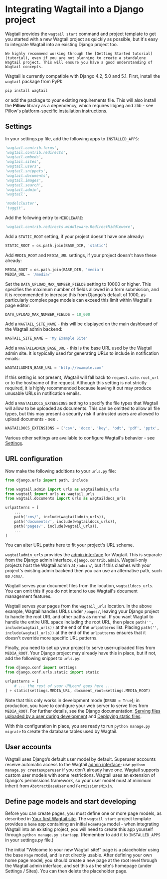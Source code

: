 # Integrating Wagtail into a Django project

Wagtail provides the `wagtail start` command and project template to get you started with a new Wagtail project as quickly as possible, but it's easy to integrate Wagtail into an existing Django project too.

```{note}
We highly recommend working through the [Getting Started tutorial](tutorial), even if you are not planning to create a standalone Wagtail project. This will ensure you have a good understanding of Wagtail concepts.
```

Wagtail is currently compatible with Django 4.2, 5.0 and 5.1. First, install the `wagtail` package from PyPI:

```sh
pip install wagtail
```

or add the package to your existing requirements file. This will also install the **Pillow** library as a dependency, which requires libjpeg and zlib - see Pillow's [platform-specific installation instructions](https://pillow.readthedocs.io/en/stable/installation.html#external-libraries).

## Settings

In your settings.py file, add the following apps to `INSTALLED_APPS`:

```python
'wagtail.contrib.forms',
'wagtail.contrib.redirects',
'wagtail.embeds',
'wagtail.sites',
'wagtail.users',
'wagtail.snippets',
'wagtail.documents',
'wagtail.images',
'wagtail.search',
'wagtail.admin',
'wagtail',

'modelcluster',
'taggit',
```

Add the following entry to `MIDDLEWARE`:

```python
'wagtail.contrib.redirects.middleware.RedirectMiddleware',
```

Add a `STATIC_ROOT` setting, if your project doesn't have one already:

```python
STATIC_ROOT = os.path.join(BASE_DIR, 'static')
```

Add `MEDIA_ROOT` and `MEDIA_URL` settings, if your project doesn't have these already:

```python
MEDIA_ROOT = os.path.join(BASE_DIR, 'media')
MEDIA_URL = '/media/'
```

Set the `DATA_UPLOAD_MAX_NUMBER_FIELDS` setting to 10000 or higher. This specifies the maximum number of fields allowed in a form submission, and it is recommended to increase this from Django's default of 1000, as particularly complex page models can exceed this limit within Wagtail's page editor:

```python
DATA_UPLOAD_MAX_NUMBER_FIELDS = 10_000
```

Add a `WAGTAIL_SITE_NAME` - this will be displayed on the main dashboard of the Wagtail admin backend:

```python
WAGTAIL_SITE_NAME = 'My Example Site'
```

Add a `WAGTAILADMIN_BASE_URL` - this is the base URL used by the Wagtail admin site. It is typically used for generating URLs to include in notification emails:

```python
WAGTAILADMIN_BASE_URL = 'http://example.com'
```

If this setting is not present, Wagtail will fall back to `request.site.root_url` or to the hostname of the request. Although this setting is not strictly required, it is highly recommended because leaving it out may produce unusable URLs in notification emails.

Add a `WAGTAILDOCS_EXTENSIONS` setting to specify the file types that Wagtail will allow to be uploaded as documents. This can be omitted to allow all file types, but this may present a security risk if untrusted users are allowed to upload documents - see [](user_uploaded_files).

```python
WAGTAILDOCS_EXTENSIONS = ['csv', 'docx', 'key', 'odt', 'pdf', 'pptx', 'rtf', 'txt', 'xlsx', 'zip']
```

Various other settings are available to configure Wagtail's behavior - see [Settings](/reference/settings).

## URL configuration

Now make the following additions to your `urls.py` file:

```python
from django.urls import path, include

from wagtail.admin import urls as wagtailadmin_urls
from wagtail import urls as wagtail_urls
from wagtail.documents import urls as wagtaildocs_urls

urlpatterns = [
    ...
    path('cms/', include(wagtailadmin_urls)),
    path('documents/', include(wagtaildocs_urls)),
    path('pages/', include(wagtail_urls)),
    ...
]
```

You can alter URL paths here to fit your project's URL scheme.

`wagtailadmin_urls` provides the [admin interface](https://guide.wagtail.org/en-latest/concepts/wagtail-interfaces/#admin-interface) for Wagtail. This is separate from the Django admin interface, `django.contrib.admin`. Wagtail-only projects host the Wagtail admin at `/admin/`, but if this clashes with your project's existing admin backend then you can use an alternative path, such as `/cms/`.

Wagtail serves your document files from the location, `wagtaildocs_urls`. You can omit this if you do not intend to use Wagtail's document management features.

Wagtail serves your pages from the `wagtail_urls` location. In the above example, Wagtail handles URLs under `/pages/`, leaving your Django project to handle the root URL and other paths as normal. If you want Wagtail to handle the entire URL space including the root URL, then place `path('', include(wagtail_urls))` at the end of the `urlpatterns` list. Placing `path('', include(wagtail_urls))` at the end of the `urlpatterns` ensures that it doesn't override more specific URL patterns.

Finally, you need to set up your project to serve user-uploaded files from `MEDIA_ROOT`. Your Django project may already have this in place, but if not, add the following snippet to `urls.py`:

```python
from django.conf import settings
from django.conf.urls.static import static

urlpatterns = [
    # ... the rest of your URLconf goes here ...
] + static(settings.MEDIA_URL, document_root=settings.MEDIA_ROOT)
```

Note that this only works in development mode (`DEBUG = True`); in production, you have to configure your web server to serve files from `MEDIA_ROOT`. For further details, see the Django documentation: [Serving files uploaded by a user during development](<inv:django#howto/static-files/index:serving files uploaded by a user during development>) and [Deploying static files](inv:django#howto/static-files/deployment).

With this configuration in place, you are ready to run `python manage.py migrate` to create the database tables used by Wagtail.

## User accounts

Wagtail uses Django’s default user model by default. Superuser accounts receive automatic access to the Wagtail [admin interface](https://guide.wagtail.org/en-latest/concepts/wagtail-interfaces/#admin-interface); use `python manage.py createsuperuser` if you don't already have one. Wagtail supports custom user models with some restrictions. Wagtail uses an extension of Django's permissions framework, so your user model must at minimum inherit from `AbstractBaseUser` and `PermissionsMixin`.

## Define page models and start developing

Before you can create pages, you must define one or more page models, as described in [Your first Wagtail site](/getting_started/tutorial). The `wagtail start` project template provides a `home` app containing an initial `HomePage` model - when integrating Wagtail into an existing project, you will need to create this app yourself through `python manage.py startapp`. (Remember to add it to `INSTALLED_APPS` in your settings.py file.)

The initial "Welcome to your new Wagtail site!" page is a placeholder using the base `Page` model, and is not directly usable. After defining your own home page model, you should create a new page at the root level through the Wagtail admin interface, and set this as the site's homepage (under Settings / Sites). You can then delete the placeholder page.
